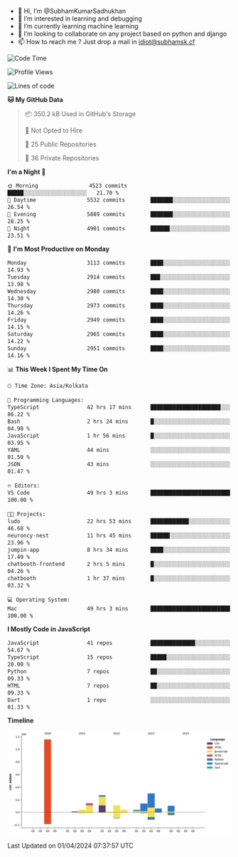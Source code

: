 - 👋 Hi, I’m @SubhamKumarSadhukhan
- 👀 I’m interested in learning and debugging
- 🌱 I’m currently learning machine learning
- 💞️ I’m looking to collaborate on any project based on python and django
- 📫 How to reach me ?
      Just drop a mail in idiot@subhamsk.cf

<!---
SubhamKumarSadhukhan/SubhamKumarSadhukhan is a ✨ special ✨ repository because its `README.md` (this file) appears on your GitHub profile.
You can click the Preview link to take a look at your changes.
--->


<!--START_SECTION:waka-->
![Code Time](http://img.shields.io/badge/Code%20Time-2%2C073%20hrs%2020%20mins-blue)

![Profile Views](http://img.shields.io/badge/Profile%20Views-6-blue)

![Lines of code](https://img.shields.io/badge/From%20Hello%20World%20I%27ve%20Written-2.4%20million%20lines%20of%20code-blue)

**🐱 My GitHub Data** 

> 📦 350.2 kB Used in GitHub's Storage 
 > 
> 🚫 Not Opted to Hire
 > 
> 📜 25 Public Repositories 
 > 
> 🔑 36 Private Repositories 
 > 
**I'm a Night 🦉** 

```text
🌞 Morning                4523 commits        █████░░░░░░░░░░░░░░░░░░░░   21.70 % 
🌆 Daytime                5532 commits        ███████░░░░░░░░░░░░░░░░░░   26.54 % 
🌃 Evening                5889 commits        ███████░░░░░░░░░░░░░░░░░░   28.25 % 
🌙 Night                  4901 commits        ██████░░░░░░░░░░░░░░░░░░░   23.51 % 
```
📅 **I'm Most Productive on Monday** 

```text
Monday                   3113 commits        ████░░░░░░░░░░░░░░░░░░░░░   14.93 % 
Tuesday                  2914 commits        ███░░░░░░░░░░░░░░░░░░░░░░   13.98 % 
Wednesday                2980 commits        ████░░░░░░░░░░░░░░░░░░░░░   14.30 % 
Thursday                 2973 commits        ████░░░░░░░░░░░░░░░░░░░░░   14.26 % 
Friday                   2949 commits        ████░░░░░░░░░░░░░░░░░░░░░   14.15 % 
Saturday                 2965 commits        ████░░░░░░░░░░░░░░░░░░░░░   14.22 % 
Sunday                   2951 commits        ████░░░░░░░░░░░░░░░░░░░░░   14.16 % 
```


📊 **This Week I Spent My Time On** 

```text
🕑︎ Time Zone: Asia/Kolkata

💬 Programming Languages: 
TypeScript               42 hrs 17 mins      ██████████████████████░░░   86.22 % 
Bash                     2 hrs 24 mins       █░░░░░░░░░░░░░░░░░░░░░░░░   04.90 % 
JavaScript               1 hr 56 mins        █░░░░░░░░░░░░░░░░░░░░░░░░   03.95 % 
YAML                     44 mins             ░░░░░░░░░░░░░░░░░░░░░░░░░   01.50 % 
JSON                     43 mins             ░░░░░░░░░░░░░░░░░░░░░░░░░   01.47 % 

🔥 Editors: 
VS Code                  49 hrs 3 mins       █████████████████████████   100.00 % 

🐱‍💻 Projects: 
ludo                     22 hrs 53 mins      ████████████░░░░░░░░░░░░░   46.68 % 
neuroncy-nest            11 hrs 45 mins      ██████░░░░░░░░░░░░░░░░░░░   23.96 % 
jumpin-app               8 hrs 34 mins       ████░░░░░░░░░░░░░░░░░░░░░   17.49 % 
chatbooth-frontend       2 hrs 5 mins        █░░░░░░░░░░░░░░░░░░░░░░░░   04.26 % 
chatbooth                1 hr 37 mins        █░░░░░░░░░░░░░░░░░░░░░░░░   03.32 % 

💻 Operating System: 
Mac                      49 hrs 3 mins       █████████████████████████   100.00 % 
```

**I Mostly Code in JavaScript** 

```text
JavaScript               41 repos            ██████████████░░░░░░░░░░░   54.67 % 
TypeScript               15 repos            █████░░░░░░░░░░░░░░░░░░░░   20.00 % 
Python                   7 repos             ██░░░░░░░░░░░░░░░░░░░░░░░   09.33 % 
HTML                     7 repos             ██░░░░░░░░░░░░░░░░░░░░░░░   09.33 % 
Dart                     1 repo              ░░░░░░░░░░░░░░░░░░░░░░░░░   01.33 % 
```



**Timeline**

![Lines of Code chart](https://raw.githubusercontent.com/SubhamKumarSadhukhan/SubhamKumarSadhukhan/main/assets/bar_graph.png)


 Last Updated on 01/04/2024 07:37:57 UTC
<!--END_SECTION:waka-->

